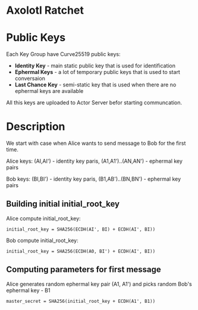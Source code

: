 # Axolotl Ratchet

# Public Keys

Each Key Group have Curve25519 public keys:
* **Identity Key** - main static public key that is used for identification
* **Ephermal Keys** - a lot of temporary public keys that is used to start conversaion
* **Last Chance Key** - semi-static key that is used when there are no ephermal keys are available

All this keys are uploaded to Actor Server befor starting communcation.

# Description

We start with case when Alice wants to send message to Bob for the first time.

Alice keys: (AI,AI') - identity key paris, (A1,A1')..(AN,AN') - ephermal key pairs

Bob keys: (BI,BI') - identity key paris, (B1,AB')..(BN,BN') - ephermal key pairs

## Building initial initial_root_key

Alice compute initial_root_key:
```
initial_root_key = SHA256(ECDH(AI', BI) + ECDH(AI', BI))
```
Bob compute initial_root_key:
```
initial_root_key = SHA256(ECDH(A0, BI') + ECDH(AI', BI))
```

## Computing parameters for first message

Alice generates random ephermal key pair (A1, A1') and picks random Bob's ephermal key - B1

```
master_secret = SHA256(initial_root_key + ECDH(A1', B1))
```

